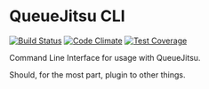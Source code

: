 # QueueJitsu CLI

[![Build Status](https://travis-ci.org/Mezzle/queuejitsu-cli.svg?branch=master)](https://travis-ci.org/Mezzle/queuejitsu-cli)
[![Code Climate](https://codeclimate.com/github/Mezzle/queuejitsu/badges/gpa.svg)](https://codeclimate.com/github/Mezzle/queuejitsu-cli)
[![Test Coverage](https://codeclimate.com/github/Mezzle/queuejitsu/badges/coverage.svg)](https://codeclimate.com/github/Mezzle/queuejitsu-cli/coverage)

Command Line Interface for usage with QueueJitsu.

Should, for the most part, plugin to other things.
